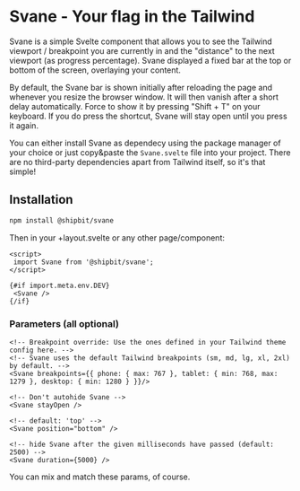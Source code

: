 # Svane - Your flag in the Tailwind

Svane is a simple Svelte component that allows you to see the Tailwind viewport / breakpoint you are currently in and the "distance" to the next viewport (as progress percentage).
Svane displayed a fixed bar at the top or bottom of the screen, overlaying your content.

By default, the Svane bar is shown initially after reloading the page and whenever you resize the browser window. It will then vanish after a short delay automatically.
Force to show it by pressing "Shift + T" on your keyboard. If you do press the shortcut, Svane will stay open until you press it again.

You can either install Svane as dependecy using the package manager of your choice or just copy&paste the `Svane.svelte` file into your project.
There are no third-party dependencies apart from Tailwind itself, so it's that simple!

## Installation

```bash
npm install @shipbit/svane
```

Then in your +layout.svelte or any other page/component:

```svelte
<script>
 import Svane from '@shipbit/svane';
</script>

{#if import.meta.env.DEV}
 <Svane />
{/if}
```

### Parameters (all optional)

```svelte
<!-- Breakpoint override: Use the ones defined in your Tailwind theme config here. -->
<!-- Svane uses the default Tailwind breakpoints (sm, md, lg, xl, 2xl) by default. -->
<Svane breakpoints={{ phone: { max: 767 }, tablet: { min: 768, max: 1279 }, desktop: { min: 1280 } }}/>

<!-- Don't autohide Svane -->
<Svane stayOpen />

<!-- default: 'top' -->
<Svane position="bottom" />

<!-- hide Svane after the given milliseconds have passed (default: 2500) -->
<Svane duration={5000} />
```

You can mix and match these params, of course.
